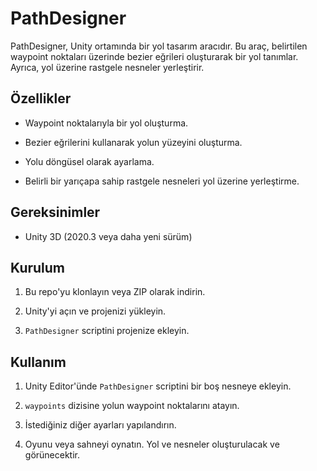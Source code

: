# PathDesigner

PathDesigner, Unity ortamında bir yol tasarım aracıdır. Bu araç, belirtilen waypoint noktaları üzerinde bezier eğrileri oluşturarak bir yol tanımlar. Ayrıca, yol üzerine rastgele nesneler yerleştirir.

## Özellikler

- Waypoint noktalarıyla bir yol oluşturma.
  
- Bezier eğrilerini kullanarak yolun yüzeyini oluşturma.
  
- Yolu döngüsel olarak ayarlama.
  
- Belirli bir yarıçapa sahip rastgele nesneleri yol üzerine yerleştirme.

## Gereksinimler

- Unity 3D (2020.3 veya daha yeni sürüm)

## Kurulum

1. Bu repo'yu klonlayın veya ZIP olarak indirin.
   
2. Unity'yi açın ve projenizi yükleyin.
   
3. `PathDesigner` scriptini projenize ekleyin.

## Kullanım

1. Unity Editor'ünde `PathDesigner` scriptini bir boş nesneye ekleyin.
   
2. `waypoints` dizisine yolun waypoint noktalarını atayın.
   
3. İstediğiniz diğer ayarları yapılandırın.
   
4. Oyunu veya sahneyi oynatın. Yol ve nesneler oluşturulacak ve görünecektir.
